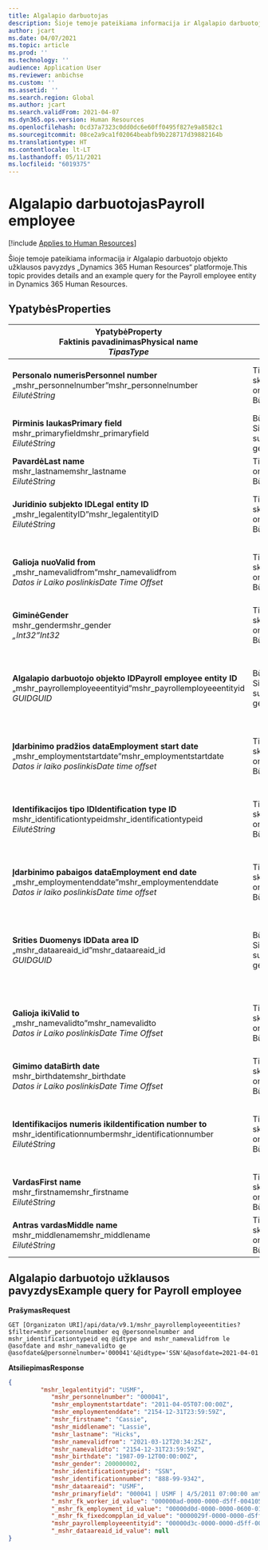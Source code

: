```yaml
---
title: Algalapio darbuotojas
description: Šioje temoje pateikiama informacija ir Algalapio darbuotojo objekto užklausos pavyzdys „Dynamics 365 Human Resources“ platformoje.
author: jcart
ms.date: 04/07/2021
ms.topic: article
ms.prod: ''
ms.technology: ''
audience: Application User
ms.reviewer: anbichse
ms.custom: ''
ms.assetid: ''
ms.search.region: Global
ms.author: jcart
ms.search.validFrom: 2021-04-07
ms.dyn365.ops.version: Human Resources
ms.openlocfilehash: 0cd37a7323c0dd0dc6e60ff0495f827e9a8582c1
ms.sourcegitcommit: 08ce2a9ca1f02064beabfb9b228717d39882164b
ms.translationtype: HT
ms.contentlocale: lt-LT
ms.lasthandoff: 05/11/2021
ms.locfileid: "6019375"
---
```

# <a name="payroll-employee"></a><span data-ttu-id="f0da5-103">Algalapio darbuotojas</span><span class="sxs-lookup"><span data-stu-id="f0da5-103">Payroll employee</span></span>

[!include [Applies to Human Resources](../includes/applies-to-hr.md)]

<span data-ttu-id="f0da5-104">Šioje temoje pateikiama informacija ir Algalapio darbuotojo objekto užklausos pavyzdys „Dynamics 365 Human Resources“ platformoje.</span><span class="sxs-lookup"><span data-stu-id="f0da5-104">This topic provides details and an example query for the Payroll employee entity in Dynamics 365 Human Resources.</span></span>

## <a name="properties"></a><span data-ttu-id="f0da5-105">Ypatybės</span><span class="sxs-lookup"><span data-stu-id="f0da5-105">Properties</span></span>

| <span data-ttu-id="f0da5-106">Ypatybė</span><span class="sxs-lookup"><span data-stu-id="f0da5-106">Property</span></span><br><span data-ttu-id="f0da5-107">**Faktinis pavadinimas**</span><span class="sxs-lookup"><span data-stu-id="f0da5-107">**Physical name**</span></span><br><span data-ttu-id="f0da5-108">**_Tipas_**</span><span class="sxs-lookup"><span data-stu-id="f0da5-108">**_Type_**</span></span> | <span data-ttu-id="f0da5-109">Naudoti</span><span class="sxs-lookup"><span data-stu-id="f0da5-109">Use</span></span> | <span data-ttu-id="f0da5-110">Aprašas</span><span class="sxs-lookup"><span data-stu-id="f0da5-110">Description</span></span> |
| --- | --- | --- |
| <span data-ttu-id="f0da5-111">**Personalo numeris**</span><span class="sxs-lookup"><span data-stu-id="f0da5-111">**Personnel number**</span></span><br><span data-ttu-id="f0da5-112">„mshr_personnelnumber”</span><span class="sxs-lookup"><span data-stu-id="f0da5-112">mshr_personnelnumber</span></span><br><span data-ttu-id="f0da5-113">*Eilutė*</span><span class="sxs-lookup"><span data-stu-id="f0da5-113">*String*</span></span> | <span data-ttu-id="f0da5-114">Tik skaitomas</span><span class="sxs-lookup"><span data-stu-id="f0da5-114">Read-only</span></span><br><span data-ttu-id="f0da5-115">Būtina</span><span class="sxs-lookup"><span data-stu-id="f0da5-115">Required</span></span> | <span data-ttu-id="f0da5-116">Unikalus darbuotojo personalo numeris.</span><span class="sxs-lookup"><span data-stu-id="f0da5-116">The employee's unique personnel number.</span></span> |
| <span data-ttu-id="f0da5-117">**Pirminis laukas**</span><span class="sxs-lookup"><span data-stu-id="f0da5-117">**Primary field**</span></span><br><span data-ttu-id="f0da5-118">mshr_primaryfield</span><span class="sxs-lookup"><span data-stu-id="f0da5-118">mshr_primaryfield</span></span><br><span data-ttu-id="f0da5-119">*Eilutė*</span><span class="sxs-lookup"><span data-stu-id="f0da5-119">*String*</span></span> | <span data-ttu-id="f0da5-120">Būtina</span><span class="sxs-lookup"><span data-stu-id="f0da5-120">Required</span></span><br><span data-ttu-id="f0da5-121">Sistemos sugeneruota</span><span class="sxs-lookup"><span data-stu-id="f0da5-121">System generated</span></span> |  |
| <span data-ttu-id="f0da5-122">**Pavardė**</span><span class="sxs-lookup"><span data-stu-id="f0da5-122">**Last name**</span></span><br><span data-ttu-id="f0da5-123">mshr_lastname</span><span class="sxs-lookup"><span data-stu-id="f0da5-123">mshr_lastname</span></span><br><span data-ttu-id="f0da5-124">*Eilutė*</span><span class="sxs-lookup"><span data-stu-id="f0da5-124">*String*</span></span> | <span data-ttu-id="f0da5-125">Tik skaityti</span><span class="sxs-lookup"><span data-stu-id="f0da5-125">Read only</span></span><br><span data-ttu-id="f0da5-126">Būtina</span><span class="sxs-lookup"><span data-stu-id="f0da5-126">Required</span></span> | <span data-ttu-id="f0da5-127">Darbuotojo pavardė.</span><span class="sxs-lookup"><span data-stu-id="f0da5-127">Employee last name.</span></span> |
| <span data-ttu-id="f0da5-128">**Juridinio subjekto ID**</span><span class="sxs-lookup"><span data-stu-id="f0da5-128">**Legal entity ID**</span></span><br><span data-ttu-id="f0da5-129">„mshr_legalentityID”</span><span class="sxs-lookup"><span data-stu-id="f0da5-129">mshr_legalentityID</span></span><br><span data-ttu-id="f0da5-130">*Eilutė*</span><span class="sxs-lookup"><span data-stu-id="f0da5-130">*String*</span></span> | <span data-ttu-id="f0da5-131">Tik skaitomas</span><span class="sxs-lookup"><span data-stu-id="f0da5-131">Read-only</span></span><br><span data-ttu-id="f0da5-132">Būtina</span><span class="sxs-lookup"><span data-stu-id="f0da5-132">Required</span></span> | <span data-ttu-id="f0da5-133">Nurodo juridinį asmenį (įmonę).</span><span class="sxs-lookup"><span data-stu-id="f0da5-133">Specifies the legal entity (company).</span></span> |
| <span data-ttu-id="f0da5-134">**Galioja nuo**</span><span class="sxs-lookup"><span data-stu-id="f0da5-134">**Valid from**</span></span><br><span data-ttu-id="f0da5-135">„mshr_namevalidfrom”</span><span class="sxs-lookup"><span data-stu-id="f0da5-135">mshr_namevalidfrom</span></span><br><span data-ttu-id="f0da5-136">*Datos ir Laiko poslinkis*</span><span class="sxs-lookup"><span data-stu-id="f0da5-136">*Date Time Offset*</span></span> | <span data-ttu-id="f0da5-137">Tik skaitomas</span><span class="sxs-lookup"><span data-stu-id="f0da5-137">Read-only</span></span> <br><span data-ttu-id="f0da5-138">Būtina</span><span class="sxs-lookup"><span data-stu-id="f0da5-138">Required</span></span> | <span data-ttu-id="f0da5-139">Data, nuo kurios galioja darbuotojo informacija.</span><span class="sxs-lookup"><span data-stu-id="f0da5-139">Date the employee information is valid from.</span></span>  |
| <span data-ttu-id="f0da5-140">**Giminė**</span><span class="sxs-lookup"><span data-stu-id="f0da5-140">**Gender**</span></span><br><span data-ttu-id="f0da5-141">mshr_gender</span><span class="sxs-lookup"><span data-stu-id="f0da5-141">mshr_gender</span></span><br><span data-ttu-id="f0da5-142">*„Int32”*</span><span class="sxs-lookup"><span data-stu-id="f0da5-142">*Int32*</span></span> | <span data-ttu-id="f0da5-143">Tik skaitomas</span><span class="sxs-lookup"><span data-stu-id="f0da5-143">Read-only</span></span><br><span data-ttu-id="f0da5-144">Būtina</span><span class="sxs-lookup"><span data-stu-id="f0da5-144">Required</span></span> | <span data-ttu-id="f0da5-145">Darbuotojo lytis.</span><span class="sxs-lookup"><span data-stu-id="f0da5-145">The employee's gender.</span></span> |
| <span data-ttu-id="f0da5-146">**Algalapio darbuotojo objekto ID**</span><span class="sxs-lookup"><span data-stu-id="f0da5-146">**Payroll employee entity ID**</span></span><br><span data-ttu-id="f0da5-147">„mshr_payrollemployeeentityid”</span><span class="sxs-lookup"><span data-stu-id="f0da5-147">mshr_payrollemployeeentityid</span></span><br><span data-ttu-id="f0da5-148">*GUID*</span><span class="sxs-lookup"><span data-stu-id="f0da5-148">*GUID*</span></span> | <span data-ttu-id="f0da5-149">Būtina</span><span class="sxs-lookup"><span data-stu-id="f0da5-149">Required</span></span><br><span data-ttu-id="f0da5-150">Sistemos sugeneruota</span><span class="sxs-lookup"><span data-stu-id="f0da5-150">System generated</span></span> | <span data-ttu-id="f0da5-151">Sistemos sukurta GUID reikšmė, skirta unikaliai atpažinti darbuotoją.</span><span class="sxs-lookup"><span data-stu-id="f0da5-151">A system-generated GUID value to uniquely identify the employee.</span></span> |
| <span data-ttu-id="f0da5-152">**Įdarbinimo pradžios data**</span><span class="sxs-lookup"><span data-stu-id="f0da5-152">**Employment start date**</span></span><br><span data-ttu-id="f0da5-153">„mshr_employmentstartdate”</span><span class="sxs-lookup"><span data-stu-id="f0da5-153">mshr_employmentstartdate</span></span><br><span data-ttu-id="f0da5-154">*Datos ir laiko poslinkis*</span><span class="sxs-lookup"><span data-stu-id="f0da5-154">*Date time offset*</span></span> | <span data-ttu-id="f0da5-155">Tik skaitomas</span><span class="sxs-lookup"><span data-stu-id="f0da5-155">Read-only</span></span><br><span data-ttu-id="f0da5-156">Būtina</span><span class="sxs-lookup"><span data-stu-id="f0da5-156">Required</span></span> | <span data-ttu-id="f0da5-157">Darbuotojo įdarbinimo pradžios data.</span><span class="sxs-lookup"><span data-stu-id="f0da5-157">The start date of the employee's employment.</span></span> |
| <span data-ttu-id="f0da5-158">**Identifikacijos tipo ID**</span><span class="sxs-lookup"><span data-stu-id="f0da5-158">**Identification type ID**</span></span><br><span data-ttu-id="f0da5-159">mshr_identificationtypeid</span><span class="sxs-lookup"><span data-stu-id="f0da5-159">mshr_identificationtypeid</span></span><br><span data-ttu-id="f0da5-160">*Eilutė*</span><span class="sxs-lookup"><span data-stu-id="f0da5-160">*String*</span></span> |<span data-ttu-id="f0da5-161">Tik skaitomas</span><span class="sxs-lookup"><span data-stu-id="f0da5-161">Read-only</span></span><br><span data-ttu-id="f0da5-162">Būtina</span><span class="sxs-lookup"><span data-stu-id="f0da5-162">Required</span></span> | <span data-ttu-id="f0da5-163">Darbuotojui apibrėžtas identifikacijos tipas.</span><span class="sxs-lookup"><span data-stu-id="f0da5-163">The identification type defined for the employee.</span></span> |
| <span data-ttu-id="f0da5-164">**Įdarbinimo pabaigos data**</span><span class="sxs-lookup"><span data-stu-id="f0da5-164">**Employment end date**</span></span><br><span data-ttu-id="f0da5-165">„mshr_employmentenddate”</span><span class="sxs-lookup"><span data-stu-id="f0da5-165">mshr_employmentenddate</span></span><br><span data-ttu-id="f0da5-166">*Datos ir laiko poslinkis*</span><span class="sxs-lookup"><span data-stu-id="f0da5-166">*Date time offset*</span></span> | <span data-ttu-id="f0da5-167">Tik skaitomas</span><span class="sxs-lookup"><span data-stu-id="f0da5-167">Read-only</span></span><br><span data-ttu-id="f0da5-168">Būtina</span><span class="sxs-lookup"><span data-stu-id="f0da5-168">Required</span></span> |<span data-ttu-id="f0da5-169">Darbuotojo įdarbinimo pabaiga.</span><span class="sxs-lookup"><span data-stu-id="f0da5-169">The end of the employee's employment.</span></span>  |
| <span data-ttu-id="f0da5-170">**Srities Duomenys ID**</span><span class="sxs-lookup"><span data-stu-id="f0da5-170">**Data area ID**</span></span><br><span data-ttu-id="f0da5-171">„mshr_dataareaid_id”</span><span class="sxs-lookup"><span data-stu-id="f0da5-171">mshr_dataareaid_id</span></span><br><span data-ttu-id="f0da5-172">*GUID*</span><span class="sxs-lookup"><span data-stu-id="f0da5-172">*GUID*</span></span> | <span data-ttu-id="f0da5-173">Būtina</span><span class="sxs-lookup"><span data-stu-id="f0da5-173">Required</span></span> <br><span data-ttu-id="f0da5-174">Sistemos sugeneruota</span><span class="sxs-lookup"><span data-stu-id="f0da5-174">System generated</span></span> | <span data-ttu-id="f0da5-175">Sistemos sukurta GUID vertė, rodanti juridinį subjektą (įmonę).</span><span class="sxs-lookup"><span data-stu-id="f0da5-175">System-generated GUID value identifying the legal entity (company).</span></span> |
| <span data-ttu-id="f0da5-176">**Galioja iki**</span><span class="sxs-lookup"><span data-stu-id="f0da5-176">**Valid to**</span></span><br><span data-ttu-id="f0da5-177">„mshr_namevalidto”</span><span class="sxs-lookup"><span data-stu-id="f0da5-177">mshr_namevalidto</span></span><br><span data-ttu-id="f0da5-178">*Datos ir Laiko poslinkis*</span><span class="sxs-lookup"><span data-stu-id="f0da5-178">*Date Time Offset*</span></span> |  <span data-ttu-id="f0da5-179">Tik skaitomas</span><span class="sxs-lookup"><span data-stu-id="f0da5-179">Read-only</span></span><br><span data-ttu-id="f0da5-180">Būtina</span><span class="sxs-lookup"><span data-stu-id="f0da5-180">Required</span></span> | <span data-ttu-id="f0da5-181">Data, iki kurios galioja darbuotojo informacija.</span><span class="sxs-lookup"><span data-stu-id="f0da5-181">Date the employee information is valid to.</span></span> |
| <span data-ttu-id="f0da5-182">**Gimimo data**</span><span class="sxs-lookup"><span data-stu-id="f0da5-182">**Birth date**</span></span><br><span data-ttu-id="f0da5-183">mshr_birthdate</span><span class="sxs-lookup"><span data-stu-id="f0da5-183">mshr_birthdate</span></span><br><span data-ttu-id="f0da5-184">*Datos ir Laiko poslinkis*</span><span class="sxs-lookup"><span data-stu-id="f0da5-184">*Date Time Offset*</span></span> | <span data-ttu-id="f0da5-185">Tik skaitomas</span><span class="sxs-lookup"><span data-stu-id="f0da5-185">Read-only</span></span> <br><span data-ttu-id="f0da5-186">Būtina</span><span class="sxs-lookup"><span data-stu-id="f0da5-186">Required</span></span> | <span data-ttu-id="f0da5-187">Darbuotojo gimimo data</span><span class="sxs-lookup"><span data-stu-id="f0da5-187">The employee's birth date</span></span> |
| <span data-ttu-id="f0da5-188">**Identifikacijos numeris iki**</span><span class="sxs-lookup"><span data-stu-id="f0da5-188">**Identification number to**</span></span><br><span data-ttu-id="f0da5-189">mshr_identificationnumber</span><span class="sxs-lookup"><span data-stu-id="f0da5-189">mshr_identificationnumber</span></span><br><span data-ttu-id="f0da5-190">*Eilutė*</span><span class="sxs-lookup"><span data-stu-id="f0da5-190">*String*</span></span> | <span data-ttu-id="f0da5-191">Tik skaitomas</span><span class="sxs-lookup"><span data-stu-id="f0da5-191">Read-only</span></span> <br><span data-ttu-id="f0da5-192">Būtina</span><span class="sxs-lookup"><span data-stu-id="f0da5-192">Required</span></span> |<span data-ttu-id="f0da5-193">Darbuotojui apibrėžtas identifikacijos numeris.</span><span class="sxs-lookup"><span data-stu-id="f0da5-193">The identification number defined for the employee.</span></span>  |
| <span data-ttu-id="f0da5-194">**Vardas**</span><span class="sxs-lookup"><span data-stu-id="f0da5-194">**First name**</span></span><br><span data-ttu-id="f0da5-195">mshr_firstname</span><span class="sxs-lookup"><span data-stu-id="f0da5-195">mshr_firstname</span></span><br><span data-ttu-id="f0da5-196">*Eilutė*</span><span class="sxs-lookup"><span data-stu-id="f0da5-196">*String*</span></span> | <span data-ttu-id="f0da5-197">Tik skaitomas</span><span class="sxs-lookup"><span data-stu-id="f0da5-197">Read-only</span></span><br><span data-ttu-id="f0da5-198">Būtina</span><span class="sxs-lookup"><span data-stu-id="f0da5-198">Required</span></span> | <span data-ttu-id="f0da5-199">Darbuotojo vardas.</span><span class="sxs-lookup"><span data-stu-id="f0da5-199">Employee first name.</span></span> |
| <span data-ttu-id="f0da5-200">**Antras vardas**</span><span class="sxs-lookup"><span data-stu-id="f0da5-200">**Middle name**</span></span><br><span data-ttu-id="f0da5-201">mshr_middlename</span><span class="sxs-lookup"><span data-stu-id="f0da5-201">mshr_middlename</span></span><br><span data-ttu-id="f0da5-202">*Eilutė*</span><span class="sxs-lookup"><span data-stu-id="f0da5-202">*String*</span></span> | <span data-ttu-id="f0da5-203">Tik skaitomas</span><span class="sxs-lookup"><span data-stu-id="f0da5-203">Read-only</span></span><br><span data-ttu-id="f0da5-204">Būtina</span><span class="sxs-lookup"><span data-stu-id="f0da5-204">Required</span></span> |<span data-ttu-id="f0da5-205">Darbuotojo antras vardas.</span><span class="sxs-lookup"><span data-stu-id="f0da5-205">Employee middle name.</span></span>  |

## <a name="example-query-for-payroll-employee"></a><span data-ttu-id="f0da5-206">Algalapio darbuotojo užklausos pavyzdys</span><span class="sxs-lookup"><span data-stu-id="f0da5-206">Example query for Payroll employee</span></span>

<span data-ttu-id="f0da5-207">**Prašymas**</span><span class="sxs-lookup"><span data-stu-id="f0da5-207">**Request**</span></span>

```http
GET [Organizaton URI]/api/data/v9.1/mshr_payrollemployeeentities?$filter=mshr_personnelnumber eq @personnelnumber and mshr_identificationtypeid eq @idtype and mshr_namevalidfrom le @asofdate and mshr_namevalidto ge @asofdate&@personnelnumber='000041'&@idtype='SSN'&@asofdate=2021-04-01
```

<span data-ttu-id="f0da5-208">**Atsiliepimas**</span><span class="sxs-lookup"><span data-stu-id="f0da5-208">**Response**</span></span>

```json
{
         "mshr_legalentityid": "USMF",
            "mshr_personnelnumber": "000041",
            "mshr_employmentstartdate": "2011-04-05T07:00:00Z",
            "mshr_employmentenddate": "2154-12-31T23:59:59Z",
            "mshr_firstname": "Cassie",
            "mshr_middlename": "Lassie",
            "mshr_lastname": "Hicks",
            "mshr_namevalidfrom": "2021-03-12T20:34:25Z",
            "mshr_namevalidto": "2154-12-31T23:59:59Z",
            "mshr_birthdate": "1987-09-12T00:00:00Z",
            "mshr_gender": 200000002,
            "mshr_identificationtypeid": "SSN",
            "mshr_identificationnumber": "888-99-9342",
            "mshr_dataareaid": "USMF",
            "mshr_primaryfield": "000041 | USMF | 4/5/2011 07:00:00 am",
            "_mshr_fk_worker_id_value": "000000ad-0000-0000-d5ff-004105000000",
            "_mshr_fk_employment_id_value": "00000d0d-0000-0000-0600-014105000000",
            "_mshr_fk_fixedcompplan_id_value": "0000029f-0000-0000-d5ff-004105000000",
            "mshr_payrollemployeeentityid": "00000d3c-0000-0000-d5ff-004105000000",
            "_mshr_dataareaid_id_value": null
}
```
